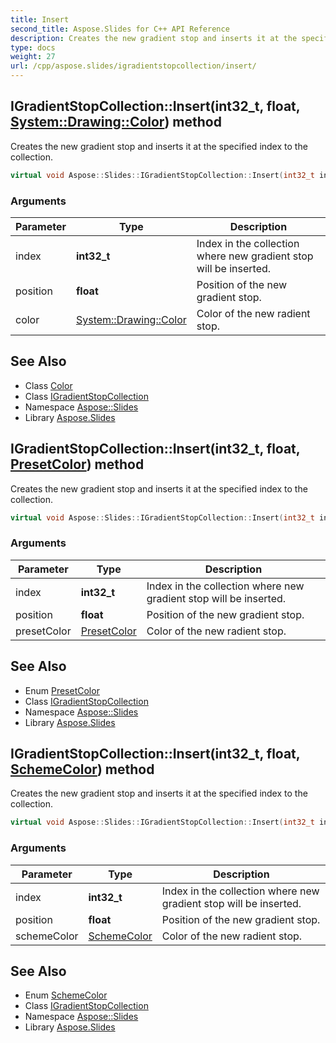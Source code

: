 ```yaml
---
title: Insert
second_title: Aspose.Slides for C++ API Reference
description: Creates the new gradient stop and inserts it at the specified index to the collection.
type: docs
weight: 27
url: /cpp/aspose.slides/igradientstopcollection/insert/
---
```

## IGradientStopCollection::Insert(**int32_t**, **float**, [System::Drawing::Color](../../../system.drawing/color/)) method


Creates the new gradient stop and inserts it at the specified index to the collection.

```cpp
virtual void Aspose::Slides::IGradientStopCollection::Insert(int32_t index, float position, System::Drawing::Color color)=0
```


### Arguments

| Parameter | Type | Description |
| --- | --- | --- |
| index | **int32_t** | Index in the collection where new gradient stop will be inserted. |
| position | **float** | Position of the new gradient stop. |
| color | [System::Drawing::Color](../../../system.drawing/color/) | Color of the new radient stop. |

## See Also

* Class [Color](../../../system.drawing/color/)
* Class [IGradientStopCollection](../)
* Namespace [Aspose::Slides](../../)
* Library [Aspose.Slides](../../../)
## IGradientStopCollection::Insert(**int32_t**, **float**, [PresetColor](../../presetcolor/)) method


Creates the new gradient stop and inserts it at the specified index to the collection.

```cpp
virtual void Aspose::Slides::IGradientStopCollection::Insert(int32_t index, float position, PresetColor presetColor)=0
```


### Arguments

| Parameter | Type | Description |
| --- | --- | --- |
| index | **int32_t** | Index in the collection where new gradient stop will be inserted. |
| position | **float** | Position of the new gradient stop. |
| presetColor | [PresetColor](../../presetcolor/) | Color of the new radient stop. |

## See Also

* Enum [PresetColor](../../presetcolor/)
* Class [IGradientStopCollection](../)
* Namespace [Aspose::Slides](../../)
* Library [Aspose.Slides](../../../)
## IGradientStopCollection::Insert(**int32_t**, **float**, [SchemeColor](../../schemecolor/)) method


Creates the new gradient stop and inserts it at the specified index to the collection.

```cpp
virtual void Aspose::Slides::IGradientStopCollection::Insert(int32_t index, float position, SchemeColor schemeColor)=0
```


### Arguments

| Parameter | Type | Description |
| --- | --- | --- |
| index | **int32_t** | Index in the collection where new gradient stop will be inserted. |
| position | **float** | Position of the new gradient stop. |
| schemeColor | [SchemeColor](../../schemecolor/) | Color of the new radient stop. |

## See Also

* Enum [SchemeColor](../../schemecolor/)
* Class [IGradientStopCollection](../)
* Namespace [Aspose::Slides](../../)
* Library [Aspose.Slides](../../../)
